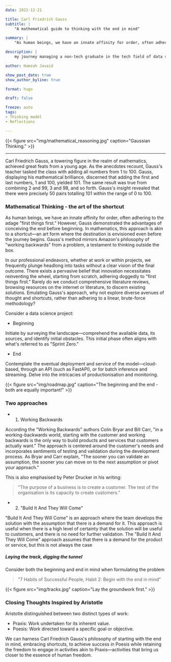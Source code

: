 ```yaml
---
date: 2022-12-21

title: Carl Friedrich Gauss
subtitle: |
    "A mathematical guide to thinking with the end in mind"

summary: |
    "As human beings, we have an innate affinity for order, often adhering to the adage "first things first." However, Gauss demonstrated the advantages of conceiving the end before beginning."

description: |
    my journey managing a non-tech graduate in the tech field of data science.

author: Hamzah Javaid

show_post_date: true
show_author_byline: true

format: hugo

draft: false

freeze: auto
tags:
- Thinking model
- Reflections

---
```


{{< figure src="img/mathematical_reasoning.jpg" caption="Gaussian Thinking." >}}



-------------------------

Carl Friedrich Gauss, a towering figure in the realm of mathematics, achieved great feats from a young age. As the anecdotes recount, Gauss's teacher tasked the class with adding all numbers from 1 to 100. Gauss, displaying his mathematical brilliance,  discerned that adding the first and last numbers, 1 and 100, yielded 101. The same result was true from combining 2 and 99, 3 and 98, and so forth. Gauss's insight revealed that there were precisely 50 pairs totalling 101 within the range of 0 to 100.

### Mathematical Thinking - the art of the shortcut

As human beings, we have an innate affinity for order, often adhering to the adage "first things first." However, Gauss demonstrated the advantages of conceiving the end before beginning. In mathematics, this approach is akin to a shortcut—an art form where the destination is envisioned even before the journey begins. Gauss's method mirrors Amazon's philosophy of "working backwards" from a problem, a testament to thinking outside the box.

In our professional endeavors, whether at work or within projects, we frequently plunge headlong into tasks without a clear vision of the final outcome. There exists a pervasive belief that innovation necessitates reinventing the wheel, starting from scratch, adhering doggedly to "first things first." Rarely do we conduct comprehensive literature reviews, browsing resources on the internet or literature, to discern existing solutions. Emulating Gauss's approach, why not explore diverse avenues of thought and shortcuts, rather than adhering to a linear, brute-force methodology?

Consider a data science project:

- Beginning

Initiate by surveying the landscape—comprehend the available data, its sources, and identify initial obstacles. This initial phase often aligns with what's referred to as "Sprint Zero."

- End

Contemplate the eventual deployment and service of the model—cloud-based, through an API (such as FastAPI), or for batch inference and streaming. Delve into the intricacies of productionisation and monitoring.

{{< figure src="img/roadmap.jpg" caption="The beginning and the end - both are equally important!" >}}


### Two approaches

- 1) Working Backwards
  
According the "Working Backwards" authors Colin Bryar and Bill Carr, "in a working-backwards world, starting with the customer and working backwards is the only way to build products and services that customers actually want." The approach is centered around the customer's needs and incorporates sentiments of testing and validation during the development process. As Bryar and Carr explain, "The sooner you can validate an assumption, the sooner you can move on to the next assumption or pivot your approach."

This is also emphasised by Peter Drucker in his writing:

> "The purpose of a business is to create a customer. The test of the organisation is its capacity to create customers."

- 2) "Build It And They Will Come"

"Build It And They Will Come" is an approach where the team develops the solution with the assumption that there is a demand for it. This approach is useful when there is a high level of certainty that the solution will be useful to customers, and there is no need for further validation. The "Build It And They Will Come" approach assumes that there is a demand for the product or service, but this is not always the case


##### Laying the track, digging the tunnel

Consider both the beginning and end in mind when formulating the problem 

> "7 Habits of Successful People, Habit 2: Begin with the end in mind"

{{< figure src="img/tracks.jpg" caption="Lay the groundwork first." >}}


### Closing Thoughts Inspired by Aristotle

Aristotle distinguished between two distinct types of work:

- Praxis: Work undertaken for its inherent value.
- Poesis: Work directed toward a specific goal or objective.
  
We can harness Carl Friedrich Gauss's philosophy of starting with the end in mind, embracing shortcuts, to achieve success in Poesis while retaining the freedom to engage in activities akin to Praxis—activities that bring us closer to the essence of human freedom.
